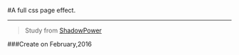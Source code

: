 #A full css page effect.
***
>Study from [ShadowPower](https://github.com/ShadowPower)



###Create on February,2016
